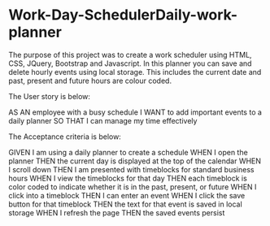 # Work-Day-SchedulerDaily-work-planner

The purpose of this project was to create a work scheduler using HTML, CSS, JQuery, Bootstrap and Javascript. In this planner you can save and delete hourly events using local storage. This includes the current date and past, present and future hours are colour coded.

The User story is below:

AS AN employee with a busy schedule I WANT to add important events to a daily planner SO THAT I can manage my time effectively

The Acceptance criteria is below:

GIVEN I am using a daily planner to create a schedule WHEN I open the planner THEN the current day is displayed at the top of the calendar WHEN I scroll down THEN I am presented with timeblocks for standard business hours WHEN I view the timeblocks for that day THEN each timeblock is color coded to indicate whether it is in the past, present, or future WHEN I click into a timeblock THEN I can enter an event WHEN I click the save button for that timeblock THEN the text for that event is saved in local storage WHEN I refresh the page THEN the saved events persist
